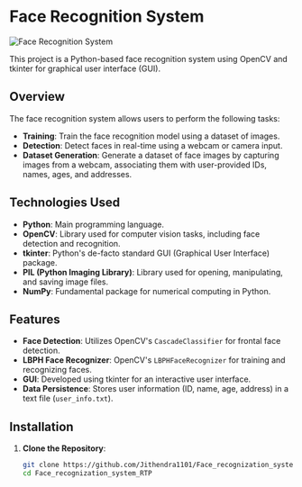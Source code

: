 # Face Recognition System

![Face Recognition System](https://github.com/Jithendra1101/Face_recognization_system_RTP/images/bgimage1.jpg)

This project is a Python-based face recognition system using OpenCV and tkinter for graphical user interface (GUI).

## Overview

The face recognition system allows users to perform the following tasks:

- **Training**: Train the face recognition model using a dataset of images.
- **Detection**: Detect faces in real-time using a webcam or camera input.
- **Dataset Generation**: Generate a dataset of face images by capturing images from a webcam, associating them with user-provided IDs, names, ages, and addresses.

## Technologies Used

- **Python**: Main programming language.
- **OpenCV**: Library used for computer vision tasks, including face detection and recognition.
- **tkinter**: Python's de-facto standard GUI (Graphical User Interface) package.
- **PIL (Python Imaging Library)**: Library used for opening, manipulating, and saving image files.
- **NumPy**: Fundamental package for numerical computing in Python.

## Features

- **Face Detection**: Utilizes OpenCV's `CascadeClassifier` for frontal face detection.
- **LBPH Face Recognizer**: OpenCV's `LBPHFaceRecognizer` for training and recognizing faces.
- **GUI**: Developed using tkinter for an interactive user interface.
- **Data Persistence**: Stores user information (ID, name, age, address) in a text file (`user_info.txt`).

## Installation

1. **Clone the Repository**:

   ```bash
   git clone https://github.com/Jithendra1101/Face_recognization_system_RTP.git
   cd Face_recognization_system_RTP

